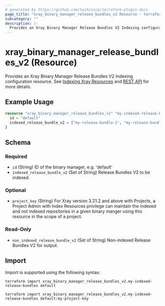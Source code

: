 ```yaml
---
# generated by https://github.com/hashicorp/terraform-plugin-docs
page_title: "xray_binary_manager_release_bundles_v2 Resource - terraform-provider-xray"
subcategory: ""
description: |-
  Provides an Xray Binary Manager Release Bundles V2 Indexing configuration resource. See Indexing Xray Resources https://jfrog.com/help/r/jfrog-security-documentation/add-or-remove-resources-from-indexing and REST API https://jfrog.com/help/r/xray-rest-apis/add-release-bundles-v2-indexing-configuration for more details.
---
```


# xray_binary_manager_release_bundles_v2 (Resource)

Provides an Xray Binary Manager Release Bundles V2 Indexing configuration resource. See [Indexing Xray Resources](https://jfrog.com/help/r/jfrog-security-documentation/add-or-remove-resources-from-indexing) and [REST API](https://jfrog.com/help/r/xray-rest-apis/add-release-bundles-v2-indexing-configuration) for more details.

## Example Usage

```terraform
resource "xray_binary_manager_release_bundles_v2" "my-indexed-release-bundles" {
  id = "default"
  indexed_release_bundle_v2 = ["my-release-bundle-1", "my-release-bundle-2"]
}
```

<!-- schema generated by tfplugindocs -->
## Schema

### Required

- `id` (String) ID of the binary manager, e.g. 'default'
- `indexed_release_bundle_v2` (Set of String) Release Bundles V2 to be indexed.

### Optional

- `project_key` (String) For Xray version 3.21.2 and above with Projects, a Project Admin with Index Resources privilege can maintain the indexed and not indexed repositories in a given binary manger using this resource in the scope of a project.

### Read-Only

- `non_indexed_release_bundle_v2` (Set of String) Non-indexed Release Bundles V2 for output.

## Import

Import is supported using the following syntax:

```shell
terraform import xray_binary_manager_release_bundles_v2.my-indexed-release-bundles default

terraform import xray_binary_manager_release_bundles_v2.my-indexed-release-bundles default:my-project-key
```
